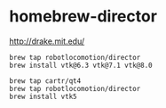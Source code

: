 # homebrew-director

<http://drake.mit.edu/>

```
brew tap robotlocomotion/director
brew install vtk@6.3 vtk@7.1 vtk@8.0
```

```
brew tap cartr/qt4
brew tap robotlocomotion/director
brew install vtk5
```
